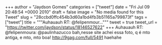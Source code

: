 
+++
author = "Jaydson Gomes"
categories = ["tweet"]
date = "Fri Jul 09 20:48:54 +0000 2010"
draft = false
image = "No media found for this Tweet"
slug = "28ccbd0ffc454b3d60a1bd4fb3b51165a799873f"
tags = ["tweet"]
title = """Auhauauh RT: @felipenmour..."""
tweet = true
tweet_url = "https://twitter.com/jaydson/status/18146527622"
+++
Auhauauh RT: @felipenmoura: @paulinhazucco bah,nesse site achei essa foto, q é mto antiga, e mto, mto boa! http://9gag.com/full/5491 haehahe
